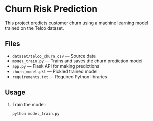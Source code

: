 # Churn Risk Prediction

This project predicts customer churn using a machine learning model trained on the Telco dataset.

## Files
- `dataset/telco_churn.csv` — Source data
- `model_train.py` — Trains and saves the churn prediction model
- `app.py` — Flask API for making predictions
- `churn_model.pkl` — Pickled trained model
- `requirements.txt` — Required Python libraries

## Usage

1. Train the model:
   ```bash
   python model_train.py